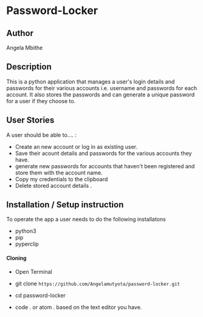 # Password-Locker
## Author

Angela Mbithe

## Description

This is a python application that manages a user's login details and passwords for their various accounts i.e. username and passwords for each account. It also stores the passwords  and can generate a unique password for a user if they choose to.

## User Stories
A user should be able to.... :
* Create an new account or log in as existing user.
* Save their acount details and passwords for the various accounts they have.
* generate new passwords for accounts that haven't been registered and store them with the account name.
* Copy my credentials to the clipboard
* Delete stored account details .

## Installation / Setup instruction

To operate the app a user needs to do the following installatons 
* python3
* pip
* pyperclip

#### Cloning

* Open Terminal

* git clone ```https://github.com/Angelamutyota/password-locker.git```

* cd password-locker

* code . or atom . based on the text editor you have.



